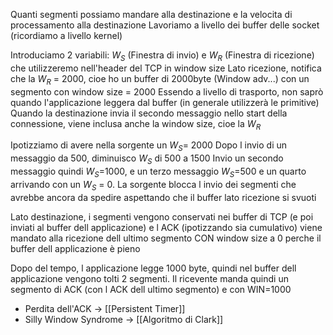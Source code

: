 Quanti segmenti possiamo mandare alla destinazione e la velocita di processamento alla destinazione
Lavoriamo a livello dei buffer delle socket (ricordiamo a livello kernel)

Introduciamo 2 variabili: $W_S$ (Finestra di invio) e $W_R$ (Finestra di ricezione) che utilizzeremo nell'header del TCP in window size
Lato ricezione, notifica che la $W_R$ = 2000, cioe ho un buffer di 2000byte (Window adv...) con un segmento con window size = 2000
Essendo a livello di trasporto, non saprò quando l'applicazione leggera dal buffer (in generale utilizzerà le primitive)
Quando la destinazione invia il secondo messaggio nello start della connessione, viene inclusa anche la window size, cioe la $W_R$

Ipotizziamo di avere nella sorgente un $W_S$= 2000
Dopo l invio di un messaggio da 500, diminuisco $W_S$ di 500 a 1500
Invio un secondo messaggio quindi $W_S$=1000, e un terzo messaggio $W_S$=500 e un quarto arrivando con un $W_S$ = 0.
La sorgente blocca l invio dei segmenti che avrebbe ancora da spedire aspettando che il buffer lato ricezione si svuoti

Lato destinazione, i segmenti vengono conservati nei buffer di TCP (e poi inviati al buffer dell applicazione) e l ACK (ipotizzando sia cumulativo) viene mandato alla ricezione dell ultimo segmento CON window size a 0 perche il buffer dell applicazione è pieno 

Dopo del tempo, l applicazione legge 1000 byte, quindi nel buffer dell applicazione vengono tolti 2 segmenti. Il ricevente manda quindi un segmento di ACK (con l ACK dell ultimo segmento) e con WIN=1000

- Perdita dell'ACK -> [[Persistent Timer]]
- Silly Window Syndrome -> [[Algoritmo di Clark]]

